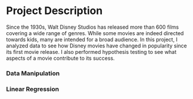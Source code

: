 # Project Description

Since the 1930s, Walt Disney Studios has released more than 600 films covering a wide range of genres. While some movies are indeed directed towards kids, many are intended for a broad audience. In this project, I analyzed data to see how Disney movies have changed in popularity since its first movie release. I also performed hypothesis testing to see what aspects of a movie contribute to its success.

### Data Manipulation 
### Linear Regression 
